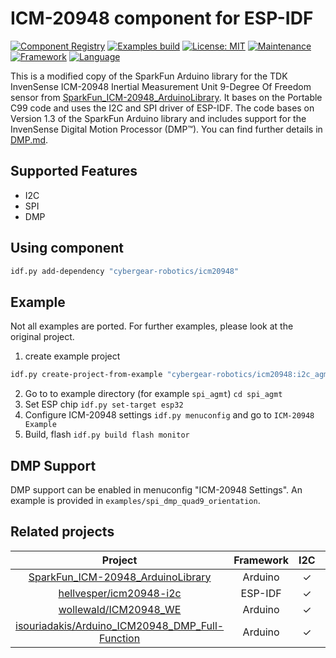 # ICM-20948 component for ESP-IDF

[![Component Registry](https://components.espressif.com/components/cybergear-robotics/icm20948/badge.svg)](https://components.espressif.com/components/cybergear-robotics/icm20948)
[![Examples build](https://github.com/cybergear-robotics/icm20948/actions/workflows/build_example.yml/badge.svg)](https://github.com/cybergear-robotics/icm20948/actions/workflows/build_example.yml)
[![License: MIT](https://img.shields.io/badge/License-MIT-yellow.svg)](https://opensource.org/licenses/MIT)
[![Maintenance](https://img.shields.io/badge/Maintained%3F-yes-green.svg)](https://GitHub.com/Naereen/StrapDown.js/graphs/commit-activity)
[![Framework](https://img.shields.io/badge/Framework-ESP-orange.svg)](https://shields.io/)
[![Language](https://img.shields.io/badge/Language-C-purple.svg)](https://shields.io/)

This is a modified copy of the SparkFun Arduino library for the TDK InvenSense ICM-20948 Inertial Measurement Unit 9-Degree Of Freedom sensor from [SparkFun_ICM-20948_ArduinoLibrary](https://github.com/sparkfun/SparkFun_ICM-20948_ArduinoLibrary). It bases on the Portable C99 code and uses the I2C and SPI driver of ESP-IDF. The code bases on Version 1.3 of the SparkFun Arduino library and  includes support for the InvenSense Digital Motion Processor (DMP™). You can find further details in [DMP.md](docs/DMP.md).

## Supported Features
* I2C
* SPI
* DMP

## Using component
```bash
idf.py add-dependency "cybergear-robotics/icm20948"
```

## Example
Not all examples are ported. For further examples, please look at the original project.

1. create example project
```bash
idf.py create-project-from-example "cybergear-robotics/icm20948:i2c_agmt"
```
2. Go to to example directory (for example `spi_agmt`)
   `cd spi_agmt`
3. Set ESP chip
   `idf.py set-target esp32`
4. Configure ICM-20948 settings
   `idf.py menuconfig` and go to `ICM-20948 Example`
5. Build, flash
   `idf.py build flash monitor`

## DMP Support

DMP support can be enabled in menuconfig "ICM-20948 Settings". An example is provided in `examples/spi_dmp_quad9_orientation`.

## Related projects

| Project | Framework | I2C | SPI | DMP |
| :---:   | :---: | :---: | :---: | :---: |
| [SparkFun_ICM-20948_ArduinoLibrary](https://github.com/sparkfun/SparkFun_ICM-20948_ArduinoLibrary) | Arduino | &check;| &check;| &check;|
| [hellvesper/icm20948-i2c](https://github.com/hellvesper/icm20948-i2c) | ESP-IDF | &check;|  | &check;|
| [wollewald/ICM20948_WE](https://github.com/wollewald/ICM20948_WE) | Arduino | &check;| &check;| |
| [isouriadakis/Arduino_ICM20948_DMP_Full-Function](https://github.com/isouriadakis/Arduino_ICM20948_DMP_Full-Function) | Arduino | &check;| &check;| &check;|
